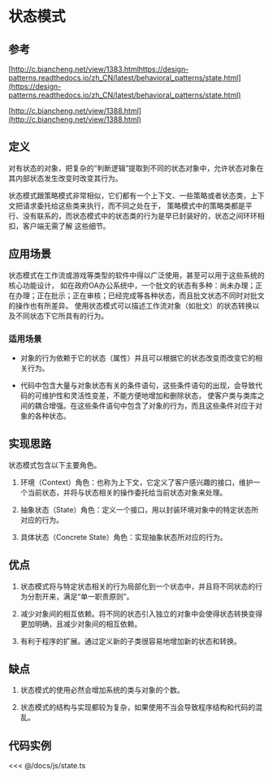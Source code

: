 # 状态模式

## 参考

[http://c.biancheng.net/view/1383.htmlhttps://design-patterns.readthedocs.io/zh_CN/latest/behavioral_patterns/state.html](https://design-patterns.readthedocs.io/zh_CN/latest/behavioral_patterns/state.html)

[http://c.biancheng.net/view/1388.html](http://c.biancheng.net/view/1388.html)

## 定义

对有状态的对象，把复杂的“判断逻辑”提取到不同的状态对象中，允许状态对象在其内部状态发生改变时改变其行为。

状态模式跟策略模式非常相似，它们都有一个上下文、一些策略或者状态类，上下文把请求委托给这些类来执行，而不同之处在于，
策略模式中的策略类都是平行、没有联系的，而状态模式中的状态类的行为是早已封装好的，状态之间环环相扣，客户端无需了解
这些细节。

## 应用场景

状态模式在工作流或游戏等类型的软件中得以广泛使用，甚至可以用于这些系统的核心功能设计，
如在政府OA办公系统中，一个批文的状态有多种：尚未办理；正在办理；正在批示；正在审核；已经完成等各种状态，而且批文状态不同时对批文的操作也有所差异。
使用状态模式可以描述工作流对象（如批文）的状态转换以及不同状态下它所具有的行为。

### 适用场景

- 对象的行为依赖于它的状态（属性）并且可以根据它的状态改变而改变它的相关行为。

- 代码中包含大量与对象状态有关的条件语句，这些条件语句的出现，会导致代码的可维护性和灵活性变差，不能方便地增加和删除状态，
使客户类与类库之间的耦合增强。在这些条件语句中包含了对象的行为，而且这些条件对应于对象的各种状态。

## 实现思路

状态模式包含以下主要角色。

1. 环境（Context）角色：也称为上下文，它定义了客户感兴趣的接口，维护一个当前状态，并将与状态相关的操作委托给当前状态对象来处理。

2. 抽象状态（State）角色：定义一个接口，用以封装环境对象中的特定状态所对应的行为。

3. 具体状态（Concrete State）角色：实现抽象状态所对应的行为。

## 优点

1. 状态模式将与特定状态相关的行为局部化到一个状态中，并且将不同状态的行为分割开来，满足“单一职责原则”。

2. 减少对象间的相互依赖。将不同的状态引入独立的对象中会使得状态转换变得更加明确，且减少对象间的相互依赖。

3. 有利于程序的扩展。通过定义新的子类很容易地增加新的状态和转换。

## 缺点

1. 状态模式的使用必然会增加系统的类与对象的个数。

2. 状态模式的结构与实现都较为复杂，如果使用不当会导致程序结构和代码的混乱。

## 代码实例

<<< @/docs/js/state.ts

<state />
